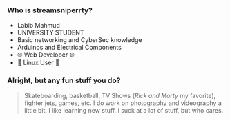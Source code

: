 ### Who is streamsniperrty?
- Labib Mahmud
- UNIVERSITY STUDENT
- Basic networking and CyberSec knowledge
- Arduinos and Electrical Components
- 🌐 Web Developer 🌐
- 🐧 Linux User 🐧

### Alright, but any fun stuff you do?
> Skateboarding, basketball, TV Shows (*Rick and Morty* my favorite), fighter jets, games, etc. I do work on photography and videography a little bit. I  like learning new stuff. I suck at a lot of stuff, but who cares.

<!---
streamsniperrty/streamsniperrty is a ✨ special ✨ repository because its `README.md` (this file) appears on your GitHub profile.
You can click the Preview link to take a look at your changes.
--->
